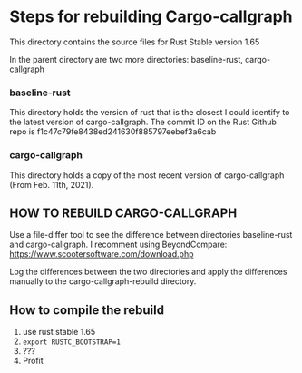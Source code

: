 # Steps for rebuilding Cargo-callgraph

This directory contains the source files for Rust Stable version 1.65

In the parent directory are two more directories: baseline-rust, cargo-callgraph

### baseline-rust
This directory holds the version of rust that is the closest I could identify to the latest version of cargo-callgraph.
The commit ID on the Rust Github repo is f1c47c79fe8438ed241630f885797eebef3a6cab

### cargo-callgraph
This directory holds a copy of the most recent version of cargo-callgraph (From Feb. 11th, 2021).

## HOW TO REBUILD CARGO-CALLGRAPH
Use a file-differ tool to see the difference between directories baseline-rust and cargo-callgraph.
I recomment using BeyondCompare: https://www.scootersoftware.com/download.php

Log the differences between the two directories and apply the differences manually to the cargo-callgraph-rebuild directory.

## How to compile the rebuild
1. use rust stable 1.65
2. `export RUSTC_BOOTSTRAP=1`
3. ???
4. Profit
